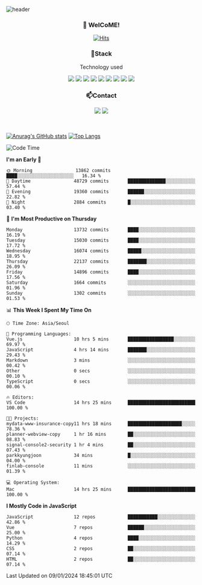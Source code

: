 ![header](https://capsule-render.vercel.app/api?type=waving&color=gradient&height=200&text=Kyungjoon&fontAlign=70&fontAlignY=40&animation=twinkling)

<h3 align="center">👋 WelCoME!</h3>

<div align=center>
  
[![Hits](https://hits.seeyoufarm.com/api/count/incr/badge.svg?url=https%3A%2F%2Fgithub.com%2Fuvula6921&count_bg=%2322BAC9&title_bg=%23827F7F&icon=iconify.svg&icon_color=%2325A27F&title=visits&edge_flat=false)](https://hits.seeyoufarm.com)
  
</div>
<h3 align="center">📌Stack</h3>
<p align="center">Technology used</p>
<div align="center"><img src="https://img.shields.io/badge/HTML5-E34F26?style=flat-square&logo=HTML5&logoColor=white"></img> <img src="https://img.shields.io/badge/CSS3-0A84FF?style=flat-square&logo=CSS3&logoColor=white"></img> <img src="https://img.shields.io/badge/JavaScript-FFCD11?style=flat-square&logo=JavaScript&logoColor=white"></img> <img src="https://img.shields.io/badge/React-00BCF6?style=flat-square&logo=React&logoColor=white"></img> <img src="https://img.shields.io/badge/jQuery-3655FF?style=flat-square&logo=jQuery&logoColor=white"></img> <img src="https://img.shields.io/badge/Ruby-E0115F?style=flat-square&logo=Ruby&logoColor=white"></img> <img src="https://img.shields.io/badge/Python-4B8BBE?style=flat-square&logo=Python&logoColor=white"></img> <img src="https://img.shields.io/badge/Vue-4FC08D?style=flat-square&logo=Vue.js&logoColor=white"></img> <img src="https://img.shields.io/badge/Nuxt-00DC82?style=flat-square&logo=Nuxt.js&logoColor=white"></img></div>

<h3 align="center">📫Contact</h3>
<div align="center"><a href="https://velog.io/@uvula6921/"><img src="https://img.shields.io/badge/Blog-20c997?style=flat-square&logo=V&logoColor=white"/></a> <a href="pkj6921@gmail.com"><img src="https://img.shields.io/badge/Gmail-EA4335?style=flat-square&logo=Gmail&logoColor=white"/></a></div>
<br>
<br>

[![Anurag's GitHub stats](https://github-readme-stats.vercel.app/api?username=uvula6921&hide=stars,issues&show_icons=true&count_private=true&theme=tokyonight)](https://github.com/anuraghazra/github-readme-stats)
[![Top Langs](https://github-readme-stats.vercel.app/api/top-langs/?username=uvula6921&hide=css,jupyter%20notebook,html&exclude_repo=uvula6921,uvula6921.github.io&layout=compact&langs_count=8)](https://github.com/anuraghazra/github-readme-stats)

<!--START_SECTION:waka-->
![Code Time](http://img.shields.io/badge/Code%20Time-2%2C005%20hrs%2049%20mins-blue)

**I'm an Early 🐤** 

```text
🌞 Morning                13862 commits       ████░░░░░░░░░░░░░░░░░░░░░   16.34 % 
🌆 Daytime                48729 commits       ██████████████░░░░░░░░░░░   57.44 % 
🌃 Evening                19360 commits       ██████░░░░░░░░░░░░░░░░░░░   22.82 % 
🌙 Night                  2884 commits        █░░░░░░░░░░░░░░░░░░░░░░░░   03.40 % 
```
📅 **I'm Most Productive on Thursday** 

```text
Monday                   13732 commits       ████░░░░░░░░░░░░░░░░░░░░░   16.19 % 
Tuesday                  15030 commits       ████░░░░░░░░░░░░░░░░░░░░░   17.72 % 
Wednesday                16074 commits       █████░░░░░░░░░░░░░░░░░░░░   18.95 % 
Thursday                 22137 commits       ███████░░░░░░░░░░░░░░░░░░   26.09 % 
Friday                   14896 commits       ████░░░░░░░░░░░░░░░░░░░░░   17.56 % 
Saturday                 1664 commits        ░░░░░░░░░░░░░░░░░░░░░░░░░   01.96 % 
Sunday                   1302 commits        ░░░░░░░░░░░░░░░░░░░░░░░░░   01.53 % 
```


📊 **This Week I Spent My Time On** 

```text
🕑︎ Time Zone: Asia/Seoul

💬 Programming Languages: 
Vue.js                   10 hrs 5 mins       █████████████████░░░░░░░░   69.97 % 
JavaScript               4 hrs 14 mins       ███████░░░░░░░░░░░░░░░░░░   29.43 % 
Markdown                 3 mins              ░░░░░░░░░░░░░░░░░░░░░░░░░   00.42 % 
Other                    0 secs              ░░░░░░░░░░░░░░░░░░░░░░░░░   00.10 % 
TypeScript               0 secs              ░░░░░░░░░░░░░░░░░░░░░░░░░   00.06 % 

🔥 Editors: 
VS Code                  14 hrs 25 mins      █████████████████████████   100.00 % 

🐱‍💻 Projects: 
mydata-www-insurance-copy11 hrs 18 mins      ████████████████████░░░░░   78.36 % 
planner-webview-copy     1 hr 16 mins        ██░░░░░░░░░░░░░░░░░░░░░░░   08.83 % 
signal-console2-security 1 hr 4 mins         ██░░░░░░░░░░░░░░░░░░░░░░░   07.43 % 
parkkyungjoon            34 mins             █░░░░░░░░░░░░░░░░░░░░░░░░   04.00 % 
finlab-console           11 mins             ░░░░░░░░░░░░░░░░░░░░░░░░░   01.39 % 

💻 Operating System: 
Mac                      14 hrs 25 mins      █████████████████████████   100.00 % 
```

**I Mostly Code in JavaScript** 

```text
JavaScript               12 repos            ███████████░░░░░░░░░░░░░░   42.86 % 
Vue                      7 repos             ██████░░░░░░░░░░░░░░░░░░░   25.00 % 
Python                   4 repos             ████░░░░░░░░░░░░░░░░░░░░░   14.29 % 
CSS                      2 repos             ██░░░░░░░░░░░░░░░░░░░░░░░   07.14 % 
HTML                     2 repos             ██░░░░░░░░░░░░░░░░░░░░░░░   07.14 % 
```




 Last Updated on 09/01/2024 18:45:01 UTC
<!--END_SECTION:waka-->
